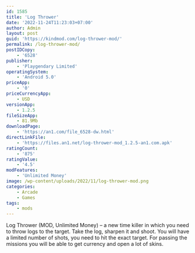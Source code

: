 ```yaml
---
id: 1585
title: 'Log Thrower'
date: '2022-11-24T11:23:03+07:00'
author: Admin
layout: post
guid: 'https://kindmod.com/log-thrower-mod/'
permalink: /log-thrower-mod/
postIDCopy:
    - '6528'
publisher:
    - 'Playgendary Limited'
operatingSystem:
    - 'Android 5.0'
priceApp:
    - '0'
priceCurrencyApp:
    - USD
versionApp:
    - 1.2.5
fileSizeApp:
    - 81.9Mb
downloadPage:
    - 'https://an1.com/file_6528-dw.html'
directLinkFile:
    - 'https://files.an1.net/log-thrower-mod_1.2.5-an1.com.apk'
ratingCount:
    - '875'
ratingValue:
    - '4.5'
modFeatures:
    - 'Unlimited Money'
image: /wp-content/uploads/2022/11/log-thrower-mod.png
categories:
    - Arcade
    - Games
tags:
    - mods
---
```


Log Thrower (MOD, Unlimited Money) – a new time killer in which you need to throw logs to the target. Take the log, sharpen it and shoot. You will have a limited number of shots, you need to hit the exact target. For passing the missions you will be able to get currency and open a lot of skins.